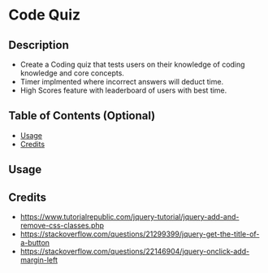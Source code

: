 # Code Quiz

## Description

- Create a Coding quiz that tests users on their knowledge of coding knowledge and core concepts.
- Timer implmented where incorrect answers will deduct time. 
- High Scores feature with leaderboard of users with best time. 


## Table of Contents (Optional)

- [Usage](#usage)
- [Credits](#credits)


## Usage


## Credits

- https://www.tutorialrepublic.com/jquery-tutorial/jquery-add-and-remove-css-classes.php
- https://stackoverflow.com/questions/21299399/jquery-get-the-title-of-a-button
- https://stackoverflow.com/questions/22146904/jquery-onclick-add-margin-left

